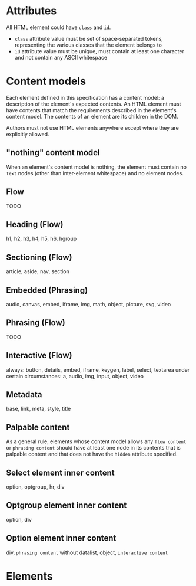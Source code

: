 # Attributes

All HTML element could have `class` and `id`.

- `class` attribute value must be set of space-separated tokens, representing the various classes that the element belongs to
- `id` attribute value must be unique, must contain at least one character and not contain any ASCII whitespace

# Content models

Each element defined in this specification has a content model: a description of the element's expected contents. An HTML element must have contents that match the requirements described in the element's content model. The contents of an element are its children in the DOM.

Authors must not use HTML elements anywhere except where they are explicitly allowed.

## "nothing" content model

When an element's content model is nothing, the element must contain no `Text` nodes (other than inter-element whitespace) and no element nodes.

## Flow

TODO

## Heading (Flow)

h1, h2, h3, h4, h5, h6, hgroup

## Sectioning (Flow)

article, aside, nav, section

## Embedded (Phrasing)

audio, canvas, embed, iframe, img, math, object, picture, svg, video

## Phrasing (Flow)

TODO

## Interactive (Flow)

always: button, details, embed, iframe, keygen, label, select, textarea
under certain circumstances: a, audio, img, input, object, video

## Metadata

base, link, meta, style, title

## Palpable content

As a general rule, elements whose content model allows any `flow content` or `phrasing content` should have at least one node in its contents that is palpable content and that does not have the `hidden` attribute specified.

## Select element inner content

option, optgroup, hr, div

## Optgroup element inner content

option, div

## Option element inner content

div, `phrasing content` without datalist, object, `interactive content`

# Elements
